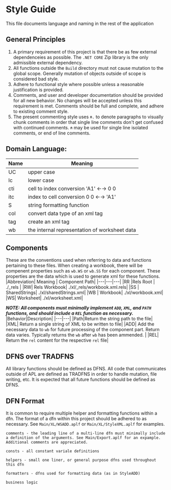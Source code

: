 # Style Guide
This file documents language and naming in the rest of the application

## General Principles
1. A primary requirement of this project is that there be as few external dependenceies as possible. The `.NET CORE` Zip library is the only admissible external dependency. 
2. All functions outside the `Build` directory must not cause mutation to the global scope. Generally mutation of objects outside of scope is considered bad style. 
3. Adhere to functional style where possible unless a reasonable justification is provided. 
4. Comments, and user and developer documentation should be provided for all new behavior. No changes will be accepted unless this requirement is met. Comments should be full and complete, and adhere to existing comment style.
5. The present commenting style uses `⍝.` to denote paragraphs to visually chunk comments in order that single line comments don't get confused with continued comments.  `⍝` may be used for single line isolated comments, or end of line comments.

## Domain Language:
|Name|Meaning|
|---|---|
|UC | upper case|
|lc| lower case|
|cti|cell to index conversion 'A1' ←→ 0 0|
|itc |index to cell conversion  0 0 ←→ 'A1'|
|S   |string formatting function|
|col | convert data type of an xml <c></c> tag|
|tag | create an xml tag|
|wb  | the internal representation of worksheet data|

## Components
These are the conventions used when referring to data and functions pertaining to these files.
When creating a workbook, there will be compenent properties such as `wb.WS` or `wb.SS` for each component. These properties are the data which is used to generate xml for these functions.
|Abbreviation| Meaning | Component Path|
|---|---|---|
|RR |Rels Root    |  ./_rels |
|RW| Rels Workbook|  ./xl/_rels/workbook.xml.rels|
|SS | SharedStrings|  ./xl/sharedStrings.xml|
|WB | Workbook|       ./xl/workbook.xml|
|WS|   Worksheet|      ./xl/worksheet.xml|

***NOTE: All components must minimally implement `ADD`, `XML`, and `PATH` functions, and should include a `REL` function as necessary.***
|Behavior|Description|
|---|---|
|Path|Return the string path to the file|
|XML| Return a single string of XML to be written to file|
|ADD| Add the necessary data to `wb` for future processing of the component part. Return data varies. Typically returns the `wb` after `wb` has been ammended.  |
|REL| Return the `rel` content for the respective `rel` file|


## DFNS over TRADFNS
All library functions should be defined as DFNS. All code that communicates outside of APL are defined as TRADFNS in order to handle mutation, file writing, etc. It is expected that all future functions should be defined as DFNS. 


## DFN Format
It is common to require multiple helper and formatting functions within a dfn. The format of a dfn within this project should be adhered to as necessary. See `Main/XL/WSADD.aplf` or `Main/XL/StyleXML.aplf` for examples. 

```APL
comments - the leading line of a multi-line dfn must minimally include a definition of the arguments. See Main/Export.aplf for an expample. Additional comments are appreciated.

consts - all constant variale definitions

helpers - small one liner, or general purpose dfns used throughout this dfn

formatters - dfns used for formatting data (as in StyleADD)

business logic
```